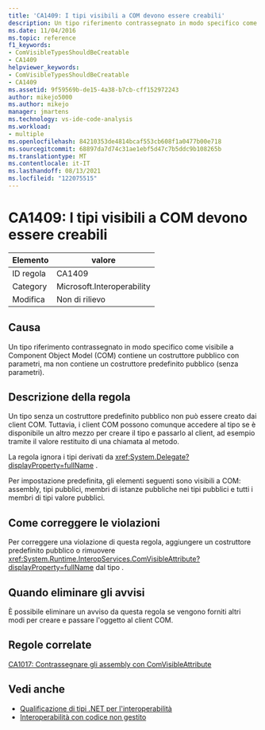 ```yaml
---
title: 'CA1409: I tipi visibili a COM devono essere creabili'
description: Un tipo riferimento contrassegnato in modo specifico come visibile a Component Object Model (COM) contiene un costruttore pubblico con parametri, ma non contiene un costruttore predefinito pubblico (senza parametri).
ms.date: 11/04/2016
ms.topic: reference
f1_keywords:
- ComVisibleTypesShouldBeCreatable
- CA1409
helpviewer_keywords:
- ComVisibleTypesShouldBeCreatable
- CA1409
ms.assetid: 9f59569b-de15-4a38-b7cb-cff152972243
author: mikejo5000
ms.author: mikejo
manager: jmartens
ms.technology: vs-ide-code-analysis
ms.workload:
- multiple
ms.openlocfilehash: 84210353de4814bcaf553cb608f1a0477b00e718
ms.sourcegitcommit: 68897da7d74c31ae1ebf5d47c7b5ddc9b108265b
ms.translationtype: MT
ms.contentlocale: it-IT
ms.lasthandoff: 08/13/2021
ms.locfileid: "122075515"
---
```

# <a name="ca1409-com-visible-types-should-be-creatable"></a>CA1409: I tipi visibili a COM devono essere creabili

|Elemento|valore|
|-|-|
|ID regola|CA1409|
|Category|Microsoft.Interoperability|
|Modifica|Non di rilievo|

## <a name="cause"></a>Causa
Un tipo riferimento contrassegnato in modo specifico come visibile a Component Object Model (COM) contiene un costruttore pubblico con parametri, ma non contiene un costruttore predefinito pubblico (senza parametri).

## <a name="rule-description"></a>Descrizione della regola
Un tipo senza un costruttore predefinito pubblico non può essere creato dai client COM. Tuttavia, i client COM possono comunque accedere al tipo se è disponibile un altro mezzo per creare il tipo e passarlo al client, ad esempio tramite il valore restituito di una chiamata al metodo.

La regola ignora i tipi derivati da <xref:System.Delegate?displayProperty=fullName> .

Per impostazione predefinita, gli elementi seguenti sono visibili a COM: assembly, tipi pubblici, membri di istanze pubbliche nei tipi pubblici e tutti i membri di tipi valore pubblici.

## <a name="how-to-fix-violations"></a>Come correggere le violazioni
Per correggere una violazione di questa regola, aggiungere un costruttore predefinito pubblico o rimuovere <xref:System.Runtime.InteropServices.ComVisibleAttribute?displayProperty=fullName> dal tipo .

## <a name="when-to-suppress-warnings"></a>Quando eliminare gli avvisi
È possibile eliminare un avviso da questa regola se vengono forniti altri modi per creare e passare l'oggetto al client COM.

## <a name="related-rules"></a>Regole correlate
[CA1017: Contrassegnare gli assembly con ComVisibleAttribute](/dotnet/fundamentals/code-analysis/quality-rules/ca1017)

## <a name="see-also"></a>Vedi anche

- [Qualificazione di tipi .NET per l'interoperabilità](/dotnet/framework/interop/qualifying-net-types-for-interoperation)
- [Interoperabilità con codice non gestito](/dotnet/framework/interop/index)
